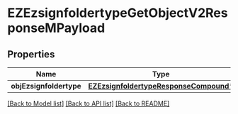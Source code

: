 # EZEzsignfoldertypeGetObjectV2ResponseMPayload

## Properties
Name | Type | Description | Notes
------------ | ------------- | ------------- | -------------
**objEzsignfoldertype** | [**EZEzsignfoldertypeResponseCompound***](EZEzsignfoldertypeResponseCompound.md) |  | 

[[Back to Model list]](../README.md#documentation-for-models) [[Back to API list]](../README.md#documentation-for-api-endpoints) [[Back to README]](../README.md)


